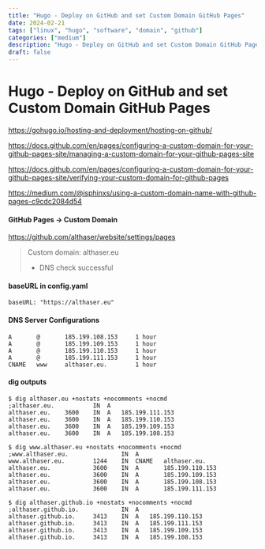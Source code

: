 ```yaml
---
title: "Hugo - Deploy on GitHub and set Custom Domain GitHub Pages"
date: 2024-02-21
tags: ["linux", "hugo", "software", "domain", "github"]
categories: ["medium"]
description: "Hugo - Deploy on GitHub and set Custom Domain GitHub Pages."
draft: false
---
```


# Hugo - Deploy on GitHub and set Custom Domain GitHub Pages

https://gohugo.io/hosting-and-deployment/hosting-on-github/

https://docs.github.com/en/pages/configuring-a-custom-domain-for-your-github-pages-site/managing-a-custom-domain-for-your-github-pages-site

https://docs.github.com/en/pages/configuring-a-custom-domain-for-your-github-pages-site/verifying-your-custom-domain-for-github-pages

https://medium.com/@isphinxs/using-a-custom-domain-name-with-github-pages-c9cdc2084d54

#### GitHub Pages -> Custom Domain
https://github.com/althaser/website/settings/pages

> Custom domain: althaser.eu
>
> * DNS check successful

#### baseURL in config.yaml
```
baseURL: "https://althaser.eu"
```

#### DNS Server Configurations
```
A	    @	    185.199.108.153	    1 hour
A	    @	    185.199.109.153	    1 hour
A	    @	    185.199.110.153	    1 hour
A	    @	    185.199.111.153	    1 hour
CNAME	www	    althaser.eu.	    1 hour
```

#### dig outputs
```shell
$ dig althaser.eu +nostats +nocomments +nocmd
;althaser.eu. 	        IN	A
althaser.eu. 	3600	IN	A	185.199.111.153
althaser.eu.	3600	IN	A	185.199.110.153
althaser.eu.	3600	IN	A	185.199.109.153
althaser.eu.	3600	IN	A	185.199.108.153
```
```shell
$ dig www.althaser.eu +nostats +nocomments +nocmd
;www.althaser.eu.		        IN	A
www.althaser.eu.	    1244	IN	CNAME	althaser.eu.
althaser.eu.		    3600	IN	A	    185.199.110.153
althaser.eu.		    3600	IN	A	    185.199.109.153
althaser.eu.		    3600	IN	A	    185.199.108.153
althaser.eu.		    3600	IN	A	    185.199.111.153
```
```shell
$ dig althaser.github.io +nostats +nocomments +nocmd
;althaser.github.io.		    IN	A
althaser.github.io.	    3413	IN	A	185.199.110.153
althaser.github.io.	    3413	IN	A	185.199.111.153
althaser.github.io.	    3413	IN	A	185.199.109.153
althaser.github.io.	    3413	IN	A	185.199.108.153
```
